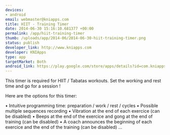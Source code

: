 ```yaml
--- 
devices: 
- android
email: webmaster@kniapps.com
title: HIIT - Training Timer
date: 2014-06-30 15:16:10.681377 +00:00
permalink: /app/hiit-training-timer
thumb: /uploads/app/2014-06/2014-06-30-hiit-training-timer.png
status: publish
developer_link: http://www.kniapps.com
developer: KNIApps
type: app
targetMarket: Both
android_link: https://play.google.com/store/apps/details?id=com.kniapps.TrainingTimer
---
```


This timer is required for HIIT / Tabatas workouts. Set the working and rest time and go for a session !

Here are the options for this timer:

• Intuitive programming time: preparation / work / rest / cycles
• Possible multiple sequences recording
• Vibration at the end of each exercice  (can be disabled)
• Beeps at the end of the exercice and gong at the end of training (can be disabled)
• A coach announces the beginning of each exercice and the end of the training (can be disabled)
...
